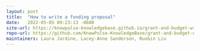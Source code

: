 ```yaml
---
layout: post
title:  "How to write a funding proposal"
date:   2022-05-05 09:23:13 -0600
site-url: https://knowpulse-knowledgebase.github.io/grant-and-budget-writing/
repo-url: https://github.com/KnowPulse-KnowledgeBase/grant-and-budget-writing/
maintainers: Laura Jardine, Lacey-Anne Sanderson, Ruobin Liu
---
```

